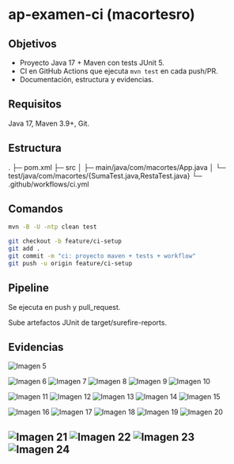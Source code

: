 # ap-examen-ci (macortesro)

## Objetivos
- Proyecto Java 17 + Maven con tests JUnit 5.
- CI en GitHub Actions que ejecuta `mvn test` en cada push/PR.
- Documentación, estructura y evidencias.

## Requisitos
Java 17, Maven 3.9+, Git.

## Estructura

.
├─ pom.xml
├─ src
│ ├─ main/java/com/macortes/App.java
│ └─ test/java/com/macortes/{SumaTest.java,RestaTest.java}
└─ .github/workflows/ci.yml


## Comandos
```bash
mvn -B -U -ntp clean test

git checkout -b feature/ci-setup
git add .
git commit -m "ci: proyecto maven + tests + workflow"
git push -u origin feature/ci-setup

```

## Pipeline

Se ejecuta en push y pull_request.

Sube artefactos JUnit de target/surefire-reports.

## Evidencias

![Imagen 5](docs/img/5.png)

![Imagen 6](docs/img/6.png)
![Imagen 7](docs/img/7.png)
![Imagen 8](docs/img/8.png)
![Imagen 9](docs/img/9.png)
![Imagen 10](docs/img/10.png)

![Imagen 11](docs/img/11.png)
![Imagen 12](docs/img/12.png)
![Imagen 13](docs/img/13.png)
![Imagen 14](docs/img/14.png)
![Imagen 15](docs/img/15.png)

![Imagen 16](docs/img/16.png)
![Imagen 17](docs/img/17.png)
![Imagen 18](docs/img/18.png)
![Imagen 19](docs/img/19.png)
![Imagen 20](docs/img/20.png)

![Imagen 21](docs/img/21.png)
![Imagen 22](docs/img/22.png)
![Imagen 23](docs/img/23.png)
![Imagen 24](docs/img/24.png)
---
